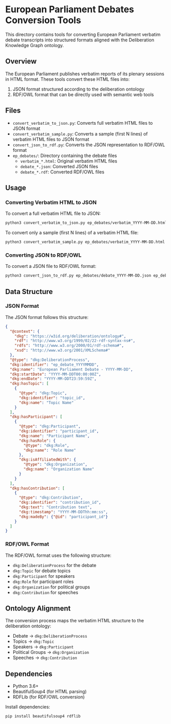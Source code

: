 # European Parliament Debates Conversion Tools

This directory contains tools for converting European Parliament verbatim debate transcripts into structured formats aligned with the Deliberation Knowledge Graph ontology.

## Overview

The European Parliament publishes verbatim reports of its plenary sessions in HTML format. These tools convert these HTML files into:

1. JSON format structured according to the deliberation ontology
2. RDF/OWL format that can be directly used with semantic web tools

## Files

- `convert_verbatim_to_json.py`: Converts full verbatim HTML files to JSON format
- `convert_verbatim_sample.py`: Converts a sample (first N lines) of verbatim HTML files to JSON format
- `convert_json_to_rdf.py`: Converts the JSON representation to RDF/OWL format
- `ep_debates/`: Directory containing the debate files
  - `verbatim_*.html`: Original verbatim HTML files
  - `debate_*.json`: Converted JSON files
  - `debate_*.rdf`: Converted RDF/OWL files

## Usage

### Converting Verbatim HTML to JSON

To convert a full verbatim HTML file to JSON:

```bash
python3 convert_verbatim_to_json.py ep_debates/verbatim_YYYY-MM-DD.html ep_debates/debate_YYYY-MM-DD.json
```

To convert only a sample (first N lines) of a verbatim HTML file:

```bash
python3 convert_verbatim_sample.py ep_debates/verbatim_YYYY-MM-DD.html ep_debates/debate_sample_YYYY-MM-DD.json --max-lines 150
```

### Converting JSON to RDF/OWL

To convert a JSON file to RDF/OWL format:

```bash
python3 convert_json_to_rdf.py ep_debates/debate_YYYY-MM-DD.json ep_debates/debate_YYYY-MM-DD.rdf
```

## Data Structure

### JSON Format

The JSON format follows this structure:

```json
{
  "@context": {
    "dkg": "https://w3id.org/deliberation/ontology#",
    "rdf": "http://www.w3.org/1999/02/22-rdf-syntax-ns#",
    "rdfs": "http://www.w3.org/2000/01/rdf-schema#",
    "xsd": "http://www.w3.org/2001/XMLSchema#"
  },
  "@type": "dkg:DeliberationProcess",
  "dkg:identifier": "ep_debate_YYYYMMDD",
  "dkg:name": "European Parliament Debate - YYYY-MM-DD",
  "dkg:startDate": "YYYY-MM-DDT00:00:00Z",
  "dkg:endDate": "YYYY-MM-DDT23:59:59Z",
  "dkg:hasTopic": [
    {
      "@type": "dkg:Topic",
      "dkg:identifier": "topic_id",
      "dkg:name": "Topic Name"
    }
  ],
  "dkg:hasParticipant": [
    {
      "@type": "dkg:Participant",
      "dkg:identifier": "participant_id",
      "dkg:name": "Participant Name",
      "dkg:hasRole": {
        "@type": "dkg:Role",
        "dkg:name": "Role Name"
      },
      "dkg:isAffiliatedWith": {
        "@type": "dkg:Organization",
        "dkg:name": "Organization Name"
      }
    }
  ],
  "dkg:hasContribution": [
    {
      "@type": "dkg:Contribution",
      "dkg:identifier": "contribution_id",
      "dkg:text": "Contribution text",
      "dkg:timestamp": "YYYY-MM-DDThh:mm:ss",
      "dkg:madeBy": {"@id": "participant_id"}
    }
  ]
}
```

### RDF/OWL Format

The RDF/OWL format uses the following structure:

- `dkg:DeliberationProcess` for the debate
- `dkg:Topic` for debate topics
- `dkg:Participant` for speakers
- `dkg:Role` for participant roles
- `dkg:Organization` for political groups
- `dkg:Contribution` for speeches

## Ontology Alignment

The conversion process maps the verbatim HTML structure to the deliberation ontology:

- Debate → `dkg:DeliberationProcess`
- Topics → `dkg:Topic`
- Speakers → `dkg:Participant`
- Political Groups → `dkg:Organization`
- Speeches → `dkg:Contribution`

## Dependencies

- Python 3.6+
- BeautifulSoup4 (for HTML parsing)
- RDFLib (for RDF/OWL conversion)

Install dependencies:

```bash
pip install beautifulsoup4 rdflib
